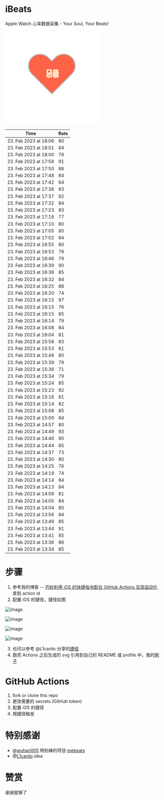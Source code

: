 # iBeats
Apple Watch 心率数据采集 - Your Soul, Your Beats!

![](./files/heart.svg)

<!--START_SECTION:my_heart_rate-->
| Time | Rate | 
 | ---- | ---- | 
| 23. Feb 2023 at 18:06 | 80 |
| 23. Feb 2023 at 18:01 | 84 |
| 23. Feb 2023 at 18:00 | 78 |
| 23. Feb 2023 at 17:58 | 91 |
| 23. Feb 2023 at 17:50 | 88 |
| 23. Feb 2023 at 17:48 | 84 |
| 23. Feb 2023 at 17:42 | 64 |
| 23. Feb 2023 at 17:38 | 93 |
| 23. Feb 2023 at 17:37 | 92 |
| 23. Feb 2023 at 17:32 | 84 |
| 23. Feb 2023 at 17:23 | 83 |
| 23. Feb 2023 at 17:18 | 77 |
| 23. Feb 2023 at 17:10 | 80 |
| 23. Feb 2023 at 17:05 | 80 |
| 23. Feb 2023 at 17:02 | 84 |
| 23. Feb 2023 at 16:55 | 80 |
| 23. Feb 2023 at 16:53 | 79 |
| 23. Feb 2023 at 16:46 | 79 |
| 23. Feb 2023 at 16:39 | 90 |
| 23. Feb 2023 at 16:36 | 85 |
| 23. Feb 2023 at 16:32 | 84 |
| 23. Feb 2023 at 16:25 | 88 |
| 23. Feb 2023 at 16:20 | 74 |
| 23. Feb 2023 at 16:15 | 97 |
| 23. Feb 2023 at 16:15 | 76 |
| 23. Feb 2023 at 16:15 | 85 |
| 23. Feb 2023 at 16:14 | 79 |
| 23. Feb 2023 at 16:08 | 84 |
| 23. Feb 2023 at 16:04 | 81 |
| 23. Feb 2023 at 15:58 | 83 |
| 23. Feb 2023 at 15:53 | 81 |
| 23. Feb 2023 at 15:48 | 80 |
| 23. Feb 2023 at 15:39 | 79 |
| 23. Feb 2023 at 15:36 | 71 |
| 23. Feb 2023 at 15:34 | 79 |
| 23. Feb 2023 at 15:24 | 85 |
| 23. Feb 2023 at 15:23 | 92 |
| 23. Feb 2023 at 15:16 | 81 |
| 23. Feb 2023 at 15:14 | 82 |
| 23. Feb 2023 at 15:08 | 85 |
| 23. Feb 2023 at 15:00 | 84 |
| 23. Feb 2023 at 14:57 | 80 |
| 23. Feb 2023 at 14:49 | 93 |
| 23. Feb 2023 at 14:46 | 90 |
| 23. Feb 2023 at 14:44 | 85 |
| 23. Feb 2023 at 14:37 | 73 |
| 23. Feb 2023 at 14:30 | 80 |
| 23. Feb 2023 at 14:25 | 76 |
| 23. Feb 2023 at 14:19 | 74 |
| 23. Feb 2023 at 14:14 | 84 |
| 23. Feb 2023 at 14:13 | 84 |
| 23. Feb 2023 at 14:09 | 81 |
| 23. Feb 2023 at 14:05 | 84 |
| 23. Feb 2023 at 14:04 | 80 |
| 23. Feb 2023 at 13:56 | 84 |
| 23. Feb 2023 at 13:49 | 85 |
| 23. Feb 2023 at 13:44 | 91 |
| 23. Feb 2023 at 13:41 | 85 |
| 23. Feb 2023 at 13:36 | 86 |
| 23. Feb 2023 at 13:34 | 85 |

<!--END_SECTION:my_heart_rate-->

# 步骤
1. 参考我的博客 -- [巧妙利用 iOS 的快捷指令配合 GitHub Actions 实现自动化](https://github.com/yihong0618/gitblog/issues/198) 拿到 action id
2. 配置 iOS 的捷径，捷径如图

![image](https://user-images.githubusercontent.com/15976103/122154218-0db0b480-ce97-11eb-93bb-5aec07c558dc.png)

![image](https://user-images.githubusercontent.com/15976103/122154236-186b4980-ce97-11eb-8e4b-70551a0391ae.png)

![image](https://user-images.githubusercontent.com/15976103/122154268-2d47dd00-ce97-11eb-902e-3acf292265a9.png)

![image](https://user-images.githubusercontent.com/15976103/122174055-fa144680-ceb4-11eb-9be2-3eb83cd516f7.png)

3. 也可以参考 @L1cardo 分享的[捷径](https://www.icloud.com/shortcuts/6ab6047b459c41ad822ad6b94b1c03d4)
4. 跑完 Actions 之后生成的 svg 引用到自己的 README 或 profile 中，我的[例子](https://github.com/yihong0618) 

# GitHub Actions

1. fork or clone this repo
2. 更改需要的 secrets (GitHub token)
3. 配置 iOS 的捷径
4. 用捷径触发

# 特别感谢
- @[wuhan005](https://github.com/wuhan005) 特别棒的项目 [mebeats](https://github.com/wuhan005/mebeats)
- @[L1cardo](https://github.com/L1cardo) idea

# 赞赏
谢谢就够了
